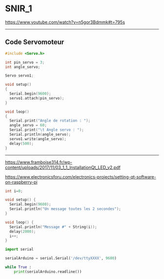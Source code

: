# SNIR_1

https://www.youtube.com/watch?v=n5gor3Bdmmk#t=795s

---

## Code Servomoteur

```cpp
#include <Servo.h>

int pin_servo = 3;
int angle_servo;

Servo servo1;

void setup()
{
  Serial.begin(9600);
  servo1.attach(pin_servo);
}

void loop()
{
  Serial.print("Angle de rotation : ");
  angle_servo = 60;
  Serial.print("\t Angle servo : ");
  Serial.println(angle_servo);
  servo1.write(angle_servo);
  delay(500);
}
```


---

https://www.framboise314.fr/wp-content/uploads/2017/11/03_1_1_InstallationQt_LED_v2.pdf

https://www.electronicsforu.com/electronics-projects/setting-qt-software-on-raspberry-pi


```cpp
int i=0;

void setup() {
  Serial.begin(9600);
  Serial.println("Un message toutes les 2 secondes");
}

void loop() {
  Serial.println("Message #" + String(i));
  delay(2000);
  i++;
}
```


```python
import serial

serialArduino = serial.Serial('/dev/ttyXXXX', 9600)

while True :
  	print(serialArduino.readline())
